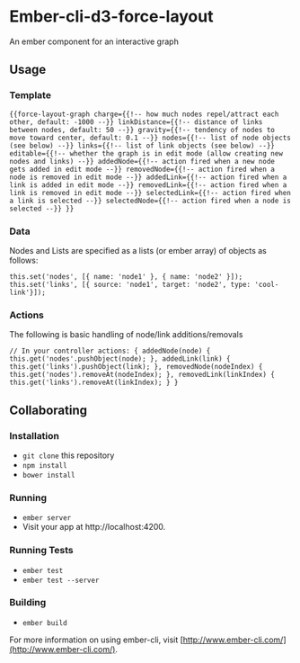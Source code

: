 # Ember-cli-d3-force-layout

An ember component for an interactive graph

## Usage
### Template

`{{force-layout-graph
    charge={{!-- how much nodes repel/attract each other, default: -1000 --}}
    linkDistance={{!-- distance of links between nodes, default: 50 --}}
    gravity={{!-- tendency of nodes to move toward center, default: 0.1 --}}
    nodes={{!-- list of node objects (see below) --}}
    links={{!-- list of link objects (see below) --}}
    editable={{!-- whether the graph is in edit mode (allow creating new nodes and links) --}}
    addedNode={{!-- action fired when a new node gets added in edit mode --}}
    removedNode={{!-- action fired when a node is removed in edit mode --}}
    addedLink={{!-- action fired when a link is added in edit mode --}}
    removedLink={{!-- action fired when a link is removed in edit mode --}}
    selectedLink={{!-- action fired when a link is selected --}}
    selectedNode={{!-- action fired when a node is selected --}}
 }}`

### Data
Nodes and Lists are specified as a lists (or ember array) of objects as follows:

`this.set('nodes', [{ name: 'node1' }, { name: 'node2' }]);
 this.set('links', [{ source: 'node1', target: 'node2', type: 'cool-link'}]);`

### Actions
The following is basic handling of node/link additions/removals

`// In your controller
 actions: {
   addedNode(node) {
     this.get('nodes'.pushObject(node);
   },
   addedLink(link) {
     this.get('links').pushObject(link);
   },
   removedNode(nodeIndex) {
     this.get('nodes').removeAt(nodeIndex);
   },
   removedLink(linkIndex) {
     this.get('links').removeAt(linkIndex);
   }
 }`

## Collaborating

### Installation

* `git clone` this repository
* `npm install`
* `bower install`

### Running

* `ember server`
* Visit your app at http://localhost:4200.

### Running Tests

* `ember test`
* `ember test --server`

### Building

* `ember build`

For more information on using ember-cli, visit [http://www.ember-cli.com/](http://www.ember-cli.com/).
